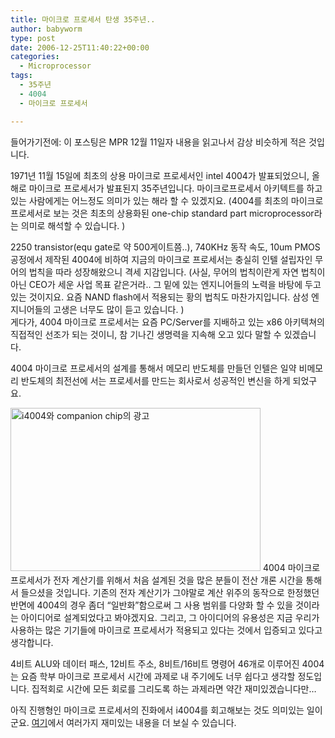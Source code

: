 ```yaml
---
title: 마이크로 프로세서 탄생 35주년..
author: babyworm
type: post
date: 2006-12-25T11:40:22+00:00
categories:
  - Microprocessor
tags:
  - 35주년
  - 4004
  - 마이크로 프로세서

---
```

들어가기전에: 이 포스팅은 MPR 12월 11일자 내용을 읽고나서 감상 비슷하게 적은 것입니다.&nbsp; 

  


1971년 11월 15일에 최초의 상용 마이크로 프로세서인 intel 4004가 발표되었으니, 올해로 마이크로 프로세서가 발표된지 35주년입니다. 마이크로프로세서 아키텍트를 하고 있는 사람에게는 어느정도 의미가 있는 해라 할 수 있겠지요. (4004를 최초의 마이크로 프로세서로 보는 것은 최초의 상용화된 one-chip standard part microprocessor라는 의미로 해석할 수 있습니다. )

  


2250 transistor(equ gate로 약 500게이트쯤..), 740KHz 동작 속도, 10um PMOS 공정에서 제작된 4004에 비하여 지금의 마이크로 프로세서는 충실히 인텔 설립자인 무어의 법칙을 따라 성장해왔으니 격세 지감입니다. (사실, 무어의 법칙이란게 자연 법칙이 아닌 CEO가 세운 사업 목표 같은거라.. 그 밑에 있는 엔지니어들의 노력을 바탕에 두고 있는 것이지요. 요즘 NAND flash에서 적용되는 황의 법칙도 마찬가지입니다. 삼성 엔지니어들의 고생은 너무도 많이 듣고 있습니다. )  
게다가, 4004 마이크로 프로세서는 요즘 PC/Server를 지배하고 있는 x86 아키텍쳐의 직접적인 선조가 되는 것이니, 참 기나긴 생명력을 지속해 오고 있다 말할 수 있겠습니다. 

  


4004 마이크로 프로세서의 설계를 통해서 메모리 반도체를 만들던 인텔은 일약 비메모리 반도체의 최전선에 서는 프로세서를 만드는 회사로서 성공적인 변신을 하게 되었구요.  


  


<img loading="lazy" decoding="async" src="https://i0.wp.com/babyworm.net/wordpress/wp-content/uploads/1/cfile27.uf.15490F594D6A7AD024FE2C.jpg?resize=400%2C261" class="aligncenter" width="400" height="261" alt="i4004와 companion chip의 광고" data-recalc-dims="1" /> 4004 마이크로 프로세서가 전자 계산기를 위해서 처음 설계된 것을 많은 분들이 전산 개론 시간을 통해서 들으셨을 것입니다. 기존의 전자 계산기가 그야말로 계산 위주의 동작으로 한정했던 반면에 4004의 경우 좀더 &#8220;일반화&#8221;함으로써 그 사용 범위를 다양화 할 수 있을 것이라는 아이디어로 설계되었다고 봐야겠지요. 그리고, 그 아이디어의 유용성은 지금 우리가 사용하는 많은 기기들에 마이크로 프로세서가 적용되고 있다는 것에서 입증되고 있다고 생각합니다. 

  


4비트 ALU와 데이터 패스, 12비트 주소, 8비트/16비트 명령어 46개로 이루어진 4004는 요즘 학부 마이크로 프로세서 시간에 과제로 내 주기에도 너무 쉽다고 생각할 정도입니다. 집적회로 시간에 모든 회로를 그리도록 하는 과제라면 약간 재미있겠습니다만&#8230;

  


아직 진행형인 마이크로 프로세서의 진화에서 i4004를 회고해보는 것도 의미있는 일이군요. [여기][1]에서 여러가지 재미있는 내용을 더 보실 수 있습니다.

 [1]: http://www.4004.com/